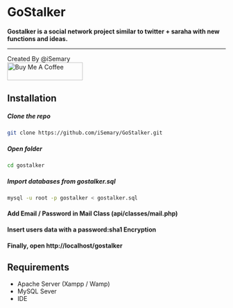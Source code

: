 # GoStalker

<b>Gostalker is a social network project similar to twitter + saraha with new functions and ideas.</b>
<hr>
Created By @iSemary
<br>
<a href="https://www.buymeacoffee.com/iSemary" target="_blank"><img src="https://cdn.buymeacoffee.com/buttons/default-orange.png" alt="Buy Me A Coffee" height="41" width="174"></a>

## Installation

##### Clone the repo
```bash
git clone https://github.com/iSemary/GoStalker.git
```
##### Open folder
```bash
cd gostalker
```
##### Import databases from gostalker.sql
```bash
mysql -u root -p gostalker < gostalker.sql
```
#### Add Email / Password in Mail Class (api/classes/mail.php)
#### Insert users data with a password:sha1 Encryption
#### Finally, open http://localhost/gostalker 
## Requirements
<ul>
    <li>Apache Server (Xampp / Wamp)</li>
    <li>MySQL Sever</li>
    <li>IDE</li>
</ul>